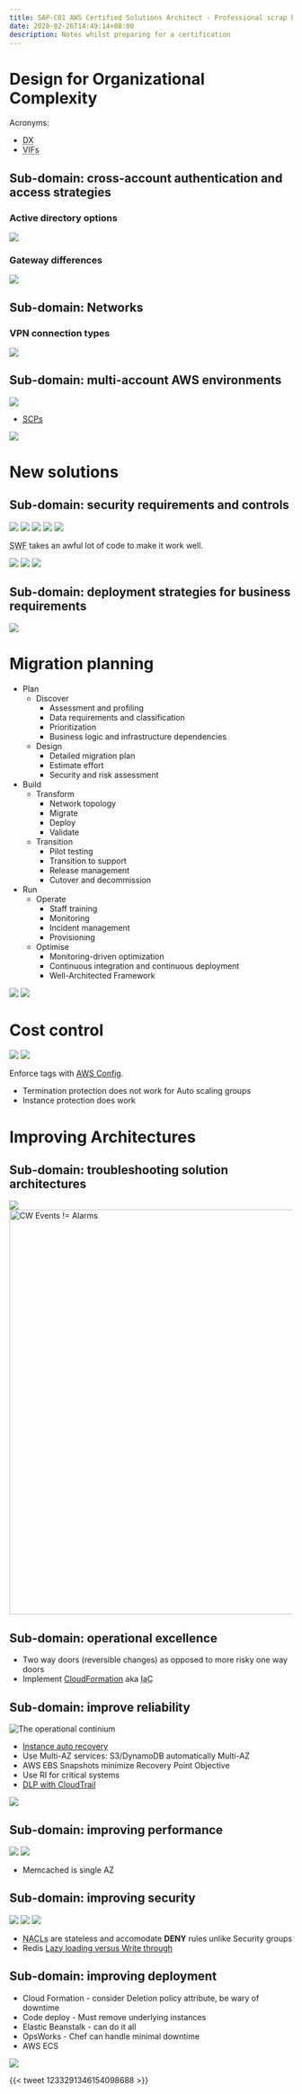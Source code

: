 ```yaml
---
title: SAP-C01 AWS Certified Solutions Architect - Professional scrap book
date: 2020-02-26T14:49:14+08:00
description: Notes whilst preparing for a certification
---
```


# Design for Organizational Complexity

Acronyms:

* <abbr title="Direct Connect">DX</abbr>
* <abbr title="Virtual Interfaces">VIFs</abbr>

## Sub-domain: cross-account authentication and access strategies

###  Active directory options

<img src="https://s.natalian.org/2020-02-26/ad-options.jpg">

### Gateway differences

<img src="https://s.natalian.org/2020-02-26/gateway.jpg">

## Sub-domain: Networks

### VPN connection types

<img src="https://s.natalian.org/2020-02-26/networks.jpg">

## Sub-domain: multi-account AWS environments

<img src="https://s.natalian.org/2020-02-26/multi-account-strategy.jpg">

* <a href="https://docs.aws.amazon.com/organizations/latest/userguide/orgs_manage_policies_scp.html"><abbr title="Serice Control Policies">SCPs</abbr></a>

<img src="https://s.natalian.org/2020-02-26/root-account-no-cloudtrail.jpg">

# New solutions

## Sub-domain: security requirements and controls

<img src="https://s.natalian.org/2020-02-26/kinesis-order.jpg">

<img src="https://s.natalian.org/2020-02-26/kinesis-types.jpg">

<img src="https://s.natalian.org/2020-02-26/read-replicas.jpg">

<img src="https://s.natalian.org/2020-02-26/elastiCache.jpg">

<img src="https://s.natalian.org/2020-02-26/dynamodb-global-tables.jpg">

<abbr title="Amazon Simple Workflow Service">SWF</abbr> takes an awful lot of code to make it work well.

<img src="https://s.natalian.org/2020-02-26/iam-access-controls.jpg">

<img src="https://s.natalian.org/2020-02-26/seperate-security-account.jpg">

<img src="https://s.natalian.org/2020-02-26/user-vs-identity-pools.png">

## Sub-domain: deployment strategies for business requirements

<img src="https://s.natalian.org/2020-02-26/deployment-mechanisms.jpg">

# Migration planning

* Plan
	* Discover
		* Assessment and profiling
		* Data requirements and classification
		* Prioritization
		* Business logic and infrastructure dependencies
	* Design
		* Detailed migration plan
		* Estimate effort
		* Security and risk assessment
* Build
	* Transform
		* Network topology
		* Migrate
		* Deploy
		* Validate
	* Transition
		* Pilot testing
		* Transition to support
		* Release management
		* Cutover and decommission
* Run
	* Operate
		* Staff training
		* Monitoring
		* Incident management
		* Provisioning
	* Optimise
		* Monitoring-driven optimization
		* Continuous integration and continuous deployment
		* Well-Architected Framework

<img src="https://s.natalian.org/2020-02-26/storage-portfolio.jpg">

<img src="https://s.natalian.org/2020-02-26/all-three.jpg">

# Cost control

<img src="https://s.natalian.org/2020-02-26/tag-everything.jpg">

<img src="https://s.natalian.org/2020-02-26/two-tags.jpg">

Enforce tags with [AWS Config](https://www.reddit.com/r/aws/comments/f9qv97/tag_watchers/fivmppj/?context=3).

* Termination protection does not work for Auto scaling groups
* Instance protection does work

# Improving Architectures

## Sub-domain: troubleshooting solution architectures

<img src="https://s.natalian.org/2020-02-28/trouble-shooting.jpg">

<img width=1280 height=720 src="https://s.natalian.org/2020-02-28/1582860243_2560x1440.png" alt="CW Events != Alarms">

## Sub-domain: operational excellence

* Two way doors (reversible changes) as opposed to more risky one way doors
* Implement [CloudFormation](https://www.reddit.com/r/aws/comments/f74b61/after_being_in_the_consultant_biz_for_3_years/fi92oal/) aka <abbr title="Infrastructure as Code">IaC</abbr>

## Sub-domain: improve reliability

<img src="https://s.natalian.org/2020-02-28/operational.png" alt="The operational continium">

* [Instance auto recovery](https://aws.amazon.com/about-aws/whats-new/2018/05/amazon-ec2-auto-recovery-is-now-available-for-dedicated-instances/)
* Use Multi-AZ services: S3/DynamoDB automatically Multi-AZ
* AWS EBS Snapshots minimize Recovery Point Objective
* Use RI for critical systems
* [DLP with CloudTrail](https://darkbit.io/blog/2020/02/18/simple-dlp-for-amazon-s3)

<img src="https://s.natalian.org/2020-02-28/snapshots.jpg">

## Sub-domain: improving performance

<img src="https://s.natalian.org/2020-02-28/ebs-performance.jpg">

<img src="https://s.natalian.org/2020-02-28/redis-performance.jpg">

* Memcached is single AZ

## Sub-domain: improving security

<img src="https://s.natalian.org/2020-02-28/restrict-access.jpg">

<img src="https://s.natalian.org/2020-02-28/encryption-options.jpg">

<img src="https://s.natalian.org/2020-02-28/perimeter-controls.jpg">

* <abbr title="Network Access Control Layer">NACLs</abbr> are stateless and accomodate **DENY** rules unlike Security groups
* Redis [Lazy loading versus Write through](https://docs.aws.amazon.com/AmazonElastiCache/latest/red-ug/Strategies.html)

## Sub-domain: improving deployment

* Cloud Formation - consider Deletion policy attribute, be wary of downtime
* Code deploy - Must remove underlying instances
* Elastic Beanstalk - can do it all
* OpsWorks - Chef can handle minimal downtime
* AWS ECS

<img src="https://s.natalian.org/2020-02-28/additional-resources.jpg">

{{< tweet 1233291346154098688 >}}
